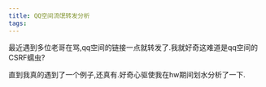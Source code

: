 ```yaml
---
title: QQ空间流氓转发分析
tags:
---
```


最近遇到多位老哥在骂,qq空间的链接一点就转发了.我就好奇这难道是qq空间的CSRF蠕虫?

直到我真的遇到了一个例子,还真有.好奇心驱使我在hw期间划水分析了一下.

